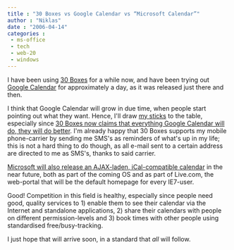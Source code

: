 ```yaml
---
title : "30 Boxes vs Google Calendar vs “Microsoft Calendar”"
author : "Niklas"
date : "2006-04-14"
categories : 
 - ms-office
 - tech
 - web-20
 - windows
---
```


I have been using [30 Boxes](http://30boxes.com) for a while now, and have been trying out [Google Calendar](http://calendar.google.com) for approximately a day, as it was released just there and then.

I think that Google Calendar will grow in due time, when people start pointing out what they want. Hence, I'll draw [my sticks](http://30boxes.com/blog/index.php/2006/04/13/30-boxes-vs-google-calendar/#comment-871) to the table, especially since [30 Boxes now claims that everything Google Calendar will do, they will do better](http://30boxes.com/blog/index.php/2006/04/13/30-boxes-vs-google-calendar). I'm already happy that 30 Boxes supports my mobile phone-carrier by sending me SMS's as reminders of what's up in my life; this is not a hard thing to do though, as all e-mail sent to a certain address are directed to me as SMS's, thanks to said carrier.

[Microsoft will also release an AJAX-laden, iCal-compatible calendar](http://www.microsoft-watch.com/article2/0,2180,1949388,00.asp) in the near future, both as part of the coming OS and as part of Live.com, the web-portal that will be the default homepage for every IE7-user.

Good! Competition in this field is healthy, especially since people need good, quality services to 1) enable them to see their calendar via the Internet and standalone applications, 2) share their calendars with people on different permission-levels and 3) book times with other people using standardised free/busy-tracking.

I just hope that will arrive soon, in a standard that _all_ will follow.
